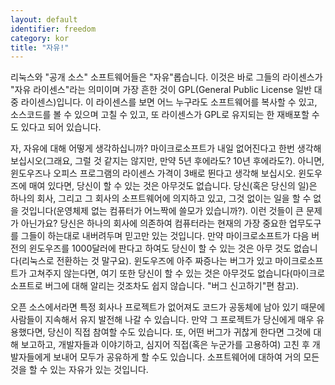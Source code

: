 ```yaml
---
layout: default
identifier: freedom
category: kor
title: "자유!"
---
```


리눅스와 "공개 소스" 소프트웨어들은 "자유"롭습니다. 이것은 바로 그들의 라이센스가 "자유 라이센스"라는 의미이며 가장 흔한 것이 GPL(General Public License 일반 대중 라이센스)입니다. 이 라이센스를 보면 어느 누구라도 소프트웨어를 복사할 수 있고, 소스코드를 볼 수 있으며 고칠 수 있고, 또 라이센스가 GPL로 유지되는 한 재배포할 수도 있다고 되어 있습니다.

자, 자유에 대해 어떻게 생각하십니까? 마이크로소프트가 내일 없어진다고 한번 생각해 보십시오(그래요, 그럴 것 같지는 않지만, 만약 5년 후에라도? 10년 후에라도?). 아니면, 윈도우즈나 오피스 프로그램의 라이센스 가격이 3배로 뛴다고 생각해 보십시오. 윈도우즈에 매여 있다면, 당신이 할 수 있는 것은 아무것도 없습니다. 당신(혹은 당신의 일)은 하나의 회사, 그리고 그 회사의 소프트웨어에 의지하고 있고, 그것 없이는 일을 할 수 없을 것입니다(운영체제 없는 컴퓨터가 어느짝에 쓸모가 있습니까?). 이런 것들이 큰 문제가 아닌가요? 당신은 하나의 회사에 의존하여 컴퓨터라는 현재의 가장 중요한 업무도구를 그들이 하는대로 내버려두며 믿고만 있는 것입니다. 만약 마이크로소프트가 다음 버전의 윈도우즈를 1000달러에 판다고 하여도 당신이 할 수 있는 것은 아무 것도 없습니다(리눅스로 전환하는 것 말구요). 윈도우즈에 아주 짜증나는 버그가 있고 마이크로소프트가 고쳐주지 않는다면, 여기 또한 당신이 할 수 있는 것은 아무것도 없습니다(마이크로소프트로 버그에 대해 알리는 것조차도 쉽지 않습니다. "버그 신고하기"편 참고).

오픈 소스에서라면 특정 회사나 프로젝트가 없어져도 코드가 공동체에 남아 있기 때문에 사람들이 지속해서 유지 발전해 나갈 수 있습니다. 만약 그 프로젝트가 당신에게 매우 유용했다면, 당신이 직접 참여할 수도 있습니다. 또, 어떤 버그가 귀찮게 한다면 그것에 대해 보고하고, 개발자들과 이야기하고, 심지어 직접(혹은 누군가를 고용하여) 고친 후 개발자들에게 보내어 모두가 공유하게 할 수도 있습니다. 소프트웨어에 대하여 거의 모든 것을 할 수 있는 자유가 있는 것입니다.




